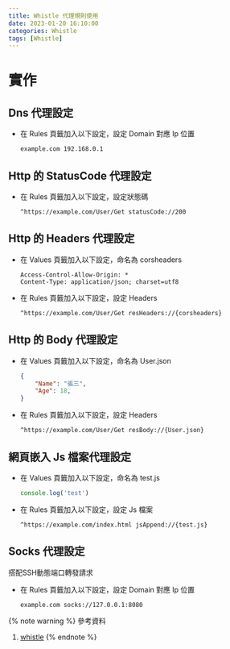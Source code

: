 ```yaml
---
title: Whistle 代理規則使用
date: 2023-01-20 16:10:00
categories: Whistle
tags: [Whistle]
---
```


# 實作
## Dns 代理設定

* 在 Rules 頁籤加入以下設定，設定 Domain 對應 Ip 位置
    ```nginx
    example.com 192.168.0.1
    ```

<!--more-->
## Http 的 StatusCode 代理設定

* 在 Rules 頁籤加入以下設定，設定狀態碼
    ```nginx
    ^https://example.com/User/Get statusCode://200
    ```

## Http 的 Headers 代理設定

* 在 Values 頁籤加入以下設定，命名為 corsheaders

    ```nginx
    Access-Control-Allow-Origin: *
    Content-Type: application/json; charset=utf8
    ```

* 在 Rules 頁籤加入以下設定，設定 Headers

    ```nginx
    ^https://example.com/User/Get resHeaders://{corsheaders}
    ```

## Http 的 Body 代理設定

* 在 Values 頁籤加入以下設定，命名為 User.json
    ```json
    {
        "Name": "張三",
        "Age": 18,
    }
    ```

* 在 Rules 頁籤加入以下設定，設定 Headers

    ```nginx
    ^https://example.com/User/Get resBody://{User.json}
    ```

## 網頁嵌入 Js 檔案代理設定

* 在 Values 頁籤加入以下設定，命名為 test.js
    ```javascript
    console.log('test')
    ```

* 在 Rules 頁籤加入以下設定，設定 Js 檔案
    ```nginx
    ^https://example.com/index.html jsAppend://{test.js}
    ```

## Socks 代理設定

搭配SSH動態端口轉發請求

* 在 Rules 頁籤加入以下設定，設定 Domain 對應 Ip 位置
    ```nginx
    example.com socks://127.0.0.1:8080
    ```

{% note warning %}
參考資料
1. [whistle](https://wproxy.org/whistle/)
{% endnote %}